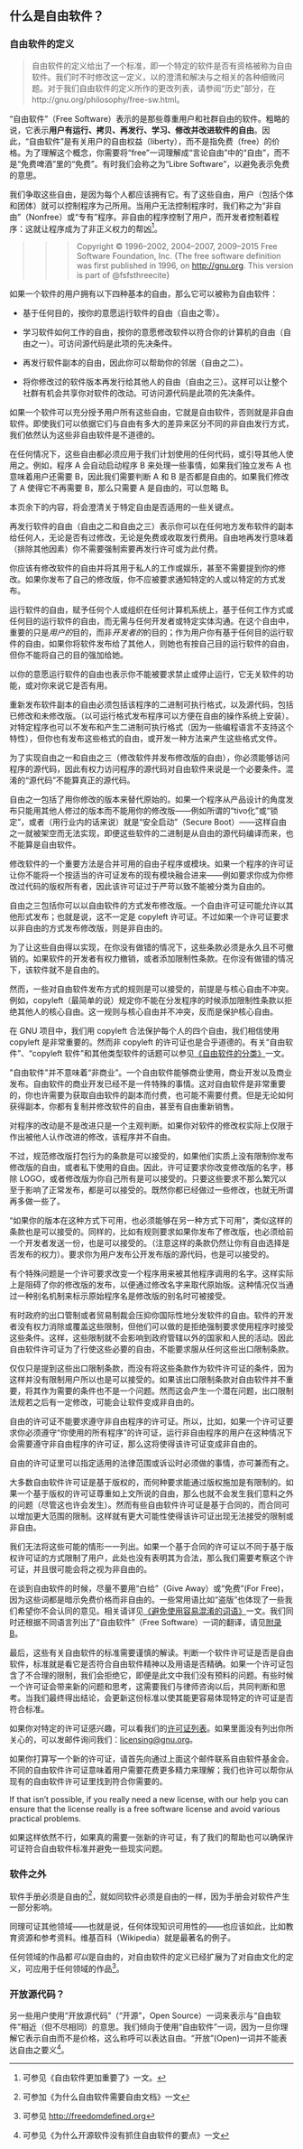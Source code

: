 ## 什么是自由软件？

### 自由软件的定义

> 自由软件的定义给出了一个标准，即一个特定的软件是否有资格被称为自由软件。我们时不时修改这一定义，以的澄清和解决与之相关的各种细微问题。对于我们自由软件的定义所作的更改列表，请参阅“历史”部分，在http://gnu.org/philosophy/free-sw.html。

“自由软件”（Free Software）表示的是那些尊重用户和社群自由的软件。粗略的说，它表示**用户有运行、拷贝、再发行、学习、修改并改进软件的自由**。因此，“自由软件”是有关用户的自由权益（liberty），而不是指免费（free）的价格。为了理解这个概念，你需要将“free”一词理解成“言论自由”中的“自由”，而不是“免费啤酒”里的“免费”。有时我们会称之为“Libre Software”，以避免表示免费的意思。

我们争取这些自由，是因为每个人都应该拥有它。有了这些自由，用户（包括个体和团体）就可以控制程序为己所用。当用户无法控制程序时，我们称之为“非自由”（Nonfree）或“专有”程序。非自由的程序控制了用户，而开发者控制着程序：这就让程序成为了非正义权力的帮凶[^1]。

>>> Copyright © 1996–2002,
2004–2007, 2009–2015 Free Software Foundation, Inc.
 {The free software definition was first published in 1996, on
 <http://gnu.org>. This version is part of @fsfsthreecite}

如果一个软件的用户拥有以下四种基本的自由，那么它可以被称为自由软件：

-   基于任何目的，按你的意愿运行软件的自由（自由之零）。

-   学习软件如何工作的自由，按你的意愿修改软件以符合你的计算机的自由（自由之一）。可访问源代码是此项的先决条件。

-   再发行软件副本的自由，因此你可以帮助你的邻居（自由之二）。

-   将你修改过的软件版本再发行给其他人的自由（自由之三）。这样可以让整个社群有机会共享你对软件的改动。可访问源代码是此项的先决条件。

如果一个软件可以充分授予用户所有这些自由，它就是自由软件，否则就是非自由软件。即使我们可以依据它们与自由有多大的差异来区分不同的非自由发行方式，我们依然认为这些非自由软件是不道德的。

在任何情况下，这些自由都必须应用于我们计划使用的任何代码，或引导其他人使用之。例如，程序 A 会自动启动程序 B 来处理一些事情，如果我们独立发布 A 也意味着用户还需要 B，因此我们需要判断 A 和 B 是否都是自由的。如果我们修改了 A 使得它不再需要 B，那么只需要 A 是自由的，可以忽略 B。

本页余下的内容，将会澄清关于特定自由是否适用的一些关键点。

再发行软件的自由（自由之二和自由之三）表示你可以在任何地方发布软件的副本给任何人，无论是否有过修改，无论是免费或收取发行费用。自由地再发行意味着（排除其他因素）你不需要强制索要再发行许可或为此付费。

你应该有修改软件的自由并将其用于私人的工作或娱乐，甚至不需要提到你的修改。如果你发布了自己的修改版，你不应被要求通知特定的人或以特定的方式发布。

运行软件的自由，赋予任何个人或组织在任何计算机系统上，基于任何工作方式或任何目的运行软件的自由，而无需与任何开发者或特定实体沟通。在这个自由中，重要的只是*用户的*目的，而非*开发者的*的目的；作为用户你有基于任何目的运行软件的自由，如果你将软件发布给了其他人，则她也有按自己目的运行软件的自由，但你不能将自己的目的强加给她。

以你的意愿运行软件的自由也表示你不能被要求禁止或停止运行，它无关软件的功能，或对你来说它是否有用。

重新发布软件副本的自由必须包括该程序的二进制可执行格式，以及源代码，包括已修改和未修改版。（以可运行格式发布程序可以方便在自由的操作系统上安装）。对特定程序也可以不发布和产生二进制可执行格式（因为一些编程语言不支持这个特性），但你也有发布这些格式的自由，或开发一种方法来产生这些格式文件。

为了实现自由之一和自由之三（修改软件并发布修改版的自由），你必须能够访问程序的源代码，因此有权力访问程序的源代码对自由软件来说是一个必要条件。混淆的“源代码”不能算真正的源代码。

自由之一包括了用你修改的版本来替代原始的。如果一个程序从产品设计的角度发布只能用其他人修过的版本而不能用你的修改版——例如所谓的“tivo化”或“锁定”，或者（用行业内的话来说）就是“安全启动”（Secure Boot）——这样自由之一就被架空而无法实现，即便这些软件的二进制是从自由的源代码编译而来，也不能算是自由软件。

修改软件的一个重要方法是合并可用的自由子程序或模块。如果一个程序的许可证让你不能将一个按适当的许可证发布的现有模块融合进来——例如要求你成为你修改过代码的版权所有者，因此该许可证过于严苛以致不能被分类为自由的。

自由之三包括你可以以自由软件的方式发布修改版。一个自由许可证可能允许以其他形式发布；也就是说，这不一定是 copyleft 许可证。不过如果一个许可证要求以非自由的方式发布修改版，则是非自由的。

为了让这些自由得以实现，在你没有做错的情况下，这些条款必须是永久且不可撤销的。如果软件的开发者有权力撤销，或者添加限制性条款。在你没有做错的情况下，该软件就不是自由的。

然而，一些对自由软件发布方式的规则是可以接受的，前提是与核心自由不冲突。例如，copyleft（最简单的说）规定你不能在分发程序的时候添加限制性条款以拒绝其他人的核心自由。这一规则与核心自由并不冲突，反而是保护核心自由。

在 GNU 项目中，我们用 copyleft 合法保护每个人的四个自由，我们相信使用 copyleft 是非常重要的。然而非 copyleft 的许可证也是合乎道德的。有关“自由软件”、“copyleft 软件”和其他类型软件的话题可以参见[《自由软件的分类》]()一文。

"自由软件"并不意味着“非商业”。一个自由软件能够商业使用，商业开发以及商业发布。自由软件的商业开发已经不是一件特殊的事情。这对自由软件是非常重要的，你也许需要为获取自由软件的副本而付费，也可能不需要付费。但是无论如何获得副本，你都有复制并修改软件的自由，甚至有自由重新销售。

对程序的改动是不是改进只是一个主观判断。如果你对软件的修改权实际上仅限于作出被他人认作改进的修改，该程序并不自由。

不过，规范修改版打包行为的条款是可以接受的，如果他们实质上没有限制你发布修改版的自由，或者私下使用的自由。因此，许可证要求你改变修改版的名字，移除 LOGO，或者修改版为你自己所有是可以接受的。只要这些要求不那么繁冗以至于影响了正常发布，都是可以接受的。既然你都已经做过一些修改，也就无所谓再多做一些了。

“如果你的版本在这种方式下可用，也必须能够在另一种方式下可用”，类似这样的条款也是可以接受的。同样的，比如有规则要求如果你发布了修改版，也必须给前一个开发者发送一份，也是可以接受的。（注意这样的条款仍然让你有自由选择是否发布的权力）。要求你为用户发布公开发布版的源代码，也是可以接受的。

有个特殊问题是一个许可要求改变一个程序用来被其他程序调用的名字。这样实际上是阻碍了你的修改版的发布，以便通过修改名字来取代原始版。这种情况仅当通过一种别名机制来标示原始程序名是修改版的别名时可被接受。

有时政府的出口管制或者贸易制裁会压抑你国际性地分发软件的自由。软件的开发者没有权力消除或覆盖这些限制，但他们可以做的是拒绝强制要求使用程序时接受这些条件。这样，这些限制就不会影响到政府管辖以外的国家和人民的活动。因此自由软件许可证为了行使这些必要的自由，不能要求服从任何这些出口限制条款。

仅仅只是提到这些出口限制条款，而没有将这些条款作为软件许可证的条件，因为这样并没有限制用户所以也是可以接受的。如果该出口限制条款对自由软件并不重要，将其作为需要的条件也不是一个问题。然而这会产生一个潜在问题，出口限制法规若之后有一定修改，可能会让软件变成非自由的。

自由的许可证不能要求遵守非自由程序的许可证。所以，比如，如果一个许可证要求你必须遵守“你使用的所有程序”的许可证，运行非自由程序的用户在这种情况下会需要遵守非自由程序的许可证，那么这将使得该许可证变成非自由的。

自由的许可证里可以指定适用的法律范围或诉讼时必须做的事情，亦可兼而有之。

大多数自由软件许可证是基于版权的，而何种要求能通过版权施加是有限制的。如果一个基于版权的许可证尊重如上文所说的自由，那么也就不会发生我们意料之外的问题（尽管这也许会发生）。然而有些自由软件许可证是基于合同的，而合同可以增加更大范围的限制。这样就有更大可能性使得该许可证出现无法接受的限制或非自由。

我们无法将这些可能的情形一一列出。如果一个基于合同的许可证以不同于基于版权许可证的方式限制了用户，此处也没有表明其为合法，那么我们需要考察这个许可证，并且很可能会将之视为非自由的。

在谈到自由软件的时候，尽量不要用“白给”（Give Away）或“免费”(For Free)，因为这些词都是暗示免费价格而非自由的。一些常用语比如“盗版”也体现了一些我们希望你不会认同的意见。相关请详见[《避免使用容易混淆的词语》](words-to-avoid.html)一文。我们同时还根据不同语言列出了“自由软件”（Free Software）一词的翻译，请见[附录B](appendix-b.html)。

最后，这些有关自由软件的标准需要谨慎的解读。判断一个软件许可证是否是自由软件，标准就是看它是否符合自由软件精神以及用语是否精确。如果一个许可证包含了不合理的限制，我们会拒绝它，即便是此文中我们没有预料的问题。有些时候一个许可证会带来新的问题和思考，这需要我们与律师咨询以后，共同判断和思考。当我们最终得出结论，会更新这份标准以使其能更容易体现特定的许可证是否符合标准。

如果你对特定的许可证感兴趣，可以看我们的[许可证列表](http://gnu.org/licenses/license-list.html)。如果里面没有列出你所关心的，可以发邮件询问我们：<licensing@gnu.org>。

如果你打算写一个新的许可证，请首先向通过上面这个邮件联系自由软件基金会。不同的自由软件许可证意味着用户需要花费更多精力来理解；我们也许可以帮你从现有的自由软件许可证里找到符合你需要的。

If that isn’t possible, if you really need a new license, with our help
you can ensure that the license really is a free software license and
avoid various practical problems.

如果这样依然不行，如果真的需要一张新的许可证，有了我们的帮助也可以确保许可证符合自由软件标准并避免一些现实问题。

### 软件之外

软件手册必须是自由的[^2]，就如同软件必须是自由的一样，因为手册会对软件产生一部分影响。

同理可证其他领域——也就是说，任何体现知识可用性的——也应该如此，比如教育资源和参考资料。维基百科（Wikipedia）就是最著名的例子。

任何领域的作品都*可以*是自由的，对自由软件的定义已经扩展为了对自由文化的定义，可应用于任何领域的作品[^3]。

### 开放源代码？

另一些用户使用“开放源代码”（“开源”，Open Source）一词来表示与“自由软件”相近（但不尽相同）的意思。我们倾向于使用“自由软件”一词，因为一旦你理解它表示自由而不是价格，这么称呼可以表达自由。“开放”(Open)一词并不能表达自由之要义[^4]。

[^1]: 可参见《自由软件更加重要了》一文。

[^2]: 可参加《为什么自由软件需要自由文档》一文

[^3]: 可参见 <http://freedomdefined.org>

[^4]: 可参见《为什么开源软件没有抓住自由软件的要点》一文



